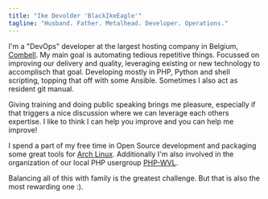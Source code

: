 ```yaml
---
title: "Ike Devolder 'BlackIkeEagle'"
tagline: "Husband. Father. Metalhead. Developer. Operations."
---
```


I'm a "DevOps" developer at the largest hosting company in Belgium, [Combell](https://www.combell.com). My main goal is automating tedious repetitive things. Focussed on improving our delivery and quality, leveraging existing or new technology to accomplisch that goal. Developing mostly in PHP, Python and shell scripting, topping that off with some Ansible. Sometimes I also act as resident git manual.

Giving training and doing public speaking brings me pleasure, especially if that triggers a nice discussion where we can leverage each others expertise. I like to think I can help you improve and you can help me improve!

I spend a part of my free time in Open Source development and packaging some great tools for [Arch Linux](https://archlinux.org). Additionally I'm also involved in the organization of our local PHP usergroup [PHP-WVL](http://php-wvl.be).

Balancing all of this with family is the greatest challenge. But that is also the most rewarding one :).
